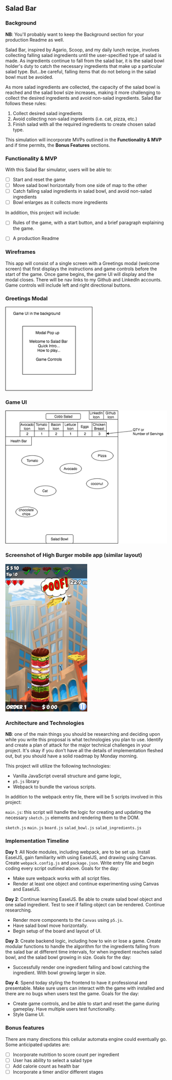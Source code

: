 ## Salad Bar

### Background

**NB**: You'll probably want to keep the Background section for your production Readme as well.

Salad Bar, inspired by Agario, Scoop, and my daily lunch recipe, involves collecting falling salad ingredients until the user-specified type of salad is made. As ingredients continue to fall from the salad bar, it is the salad bowl holder's duty to catch the necessary ingredients that make up a particular salad type. But...be careful, falling items that do not belong in the salad bowl must be avoided.

As more salad ingredients are collected, the capacity of the salad bowl is reached and the salad bowl size increases, making it more challenging to collect the desired ingredients and avoid non-salad ingredients. Salad Bar follows these rules:

1) Collect desired salad ingredients
2) Avoid collecting non-salad ingredients (i.e. cat, pizza, etc.)
3) Finish salad with all the required ingredients to create chosen salad type.

This simulation will incorporate MVPs outlined in the **Functionality & MVP** and if time permits, the **Bonus Features** sections.


### Functionality & MVP

With this Salad Bar simulator, users will be able to:

- [ ] Start and reset the game
- [ ] Move salad bowl horizontally from one side of map to the other
- [ ] Catch falling salad ingredients in salad bowl, and avoid non-salad ingredients
- [ ] Bowl enlarges as it collects more ingredients

In addition, this project will include:

- [ ] Rules of the game, with a start button, and a brief paragraph explaining the game.
- [ ] A production Readme


### Wireframes

This app will consist of a single screen with a Greetings modal (welcome screen) that first displays the instructions and game controls before the start of the game. Once game begins, the game UI will display and the modal closes. There will be nav links to my Github and LinkedIn accounts. Game controls will include left and right directional buttons.

### Greetings Modal
![wireframes](images/wireframe_saladBar_modal.png)
### Game UI
![wireframes](images/wireframe_saladBar.png)
### Screenshot of High Burger mobile app (similar layout)
![wireframes](images/screenshot.png)


### Architecture and Technologies

**NB**: one of the main things you should be researching and deciding upon while you write this proposal is what technologies you plan to use.  Identify and create a plan of attack for the major technical challenges in your project.  It's okay if you don't have all the details of implementation fleshed out, but you should have a solid roadmap by Monday morning.

This project will utilize the following technologies:

- Vanilla JavaScript overall structure and game logic,
- `p5.js` library
- Webpack to bundle the various scripts.

In addition to the webpack entry file, there will be 5 scripts involved in this project:

`main.js`: this script will handle the logic for creating and updating the necessary `sketch.js` elements and rendering them to the DOM.

`sketch.js`
`main.js`
`board.js`
`salad_bowl.js`
`salad_ingredients.js`


### Implementation Timeline

**Day 1**: All Node modules, including webpack, are to be set up. Install EaselJS, gain familiarity with using EaselJS, and drawing using Canvas. Create `webpack.config.js` and `package.json`.  Write entry file and begin coding every script outlined above. Goals for the day:

- Make sure webpack works with all script files.
- Render at least one object and continue experimenting using Canvas and EaselJS.


**Day 2**: Continue learning EaselJS. Be able to create salad bowl object and one salad ingredient. Test to see if falling object can be rendered. Continue researching.

- Render more components to the `Canvas` using `p5.js`.
- Have salad bowl move horizontally.
- Begin setup of the board and layout of UI.


**Day 3**: Create backend logic, including how to win or lose a game. Create modular functions to handle the algorithm for the ingredients falling from the salad bar at different time intervals, for when ingredient reaches salad bowl, and the salad bowl growing in size.  Goals for the day:

- Successfully render one ingredient falling and bowl catching the ingredient. With bowl growing larger in size.


**Day 4**: Spend today styling the frontend to have it professional and presentable. Make sure users can interact with the game with installed and there are no bugs when users test the game.  Goals for the day:

- Create game controls, and be able to start and reset the game during gameplay. Have multiple users test functionality.
- Style Game UI.


### Bonus features

There are many directions this cellular automata engine could eventually go.  Some anticipated updates are:

- [ ] Incorporate nutrition to score count per ingredient
- [ ] User has ability to select a salad type
- [ ] Add calorie count as health bar
- [ ] Incorporate a timer and/or different stages
